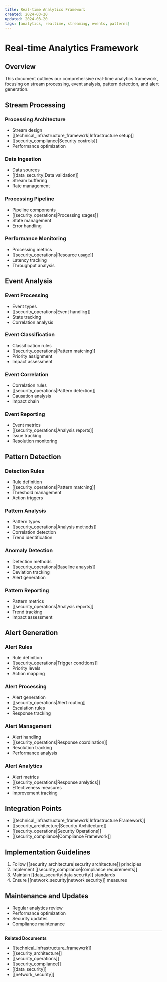 ```yaml
---
title: Real-time Analytics Framework
created: 2024-03-20
updated: 2024-03-20
tags: [analytics, realtime, streaming, events, patterns]
---
```


# Real-time Analytics Framework

## Overview
This document outlines our comprehensive real-time analytics framework, focusing on stream processing, event analysis, pattern detection, and alert generation.

## Stream Processing
### Processing Architecture
- Stream design
- [[technical_infrastructure_framework|Infrastructure setup]]
- [[security_compliance|Security controls]]
- Performance optimization

### Data Ingestion
- Data sources
- [[data_security|Data validation]]
- Stream buffering
- Rate management

### Processing Pipeline
- Pipeline components
- [[security_operations|Processing stages]]
- State management
- Error handling

### Performance Monitoring
- Processing metrics
- [[security_operations|Resource usage]]
- Latency tracking
- Throughput analysis

## Event Analysis
### Event Processing
- Event types
- [[security_operations|Event handling]]
- State tracking
- Correlation analysis

### Event Classification
- Classification rules
- [[security_operations|Pattern matching]]
- Priority assignment
- Impact assessment

### Event Correlation
- Correlation rules
- [[security_operations|Pattern detection]]
- Causation analysis
- Impact chain

### Event Reporting
- Event metrics
- [[security_operations|Analysis reports]]
- Issue tracking
- Resolution monitoring

## Pattern Detection
### Detection Rules
- Rule definition
- [[security_operations|Pattern matching]]
- Threshold management
- Action triggers

### Pattern Analysis
- Pattern types
- [[security_operations|Analysis methods]]
- Correlation detection
- Trend identification

### Anomaly Detection
- Detection methods
- [[security_operations|Baseline analysis]]
- Deviation tracking
- Alert generation

### Pattern Reporting
- Pattern metrics
- [[security_operations|Analysis reports]]
- Trend tracking
- Impact assessment

## Alert Generation
### Alert Rules
- Rule definition
- [[security_operations|Trigger conditions]]
- Priority levels
- Action mapping

### Alert Processing
- Alert generation
- [[security_operations|Alert routing]]
- Escalation rules
- Response tracking

### Alert Management
- Alert handling
- [[security_operations|Response coordination]]
- Resolution tracking
- Performance analysis

### Alert Analytics
- Alert metrics
- [[security_operations|Response analytics]]
- Effectiveness measures
- Improvement tracking

## Integration Points
- [[technical_infrastructure_framework|Infrastructure Framework]]
- [[security_architecture|Security Architecture]]
- [[security_operations|Security Operations]]
- [[security_compliance|Compliance Framework]]

## Implementation Guidelines
1. Follow [[security_architecture|security architecture]] principles
2. Implement [[security_compliance|compliance requirements]]
3. Maintain [[data_security|data security]] standards
4. Ensure [[network_security|network security]] measures

## Maintenance and Updates
- Regular analytics review
- Performance optimization
- Security updates
- Compliance maintenance

---
**Related Documents**
- [[technical_infrastructure_framework]]
- [[security_architecture]]
- [[security_operations]]
- [[security_compliance]]
- [[data_security]]
- [[network_security]] 